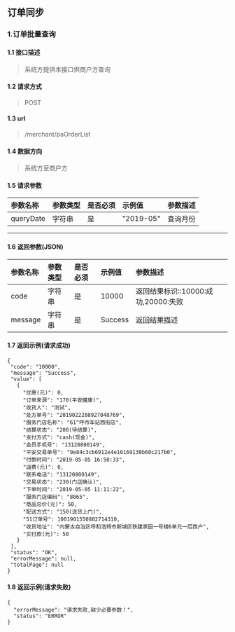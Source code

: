 ## 订单同步
### 1.订单批量查询
#### 1.1 接口描述
> 系统方提供本接口供商户方查询
#### 1.2 请求方式
> POST
#### 1.3 url
> /merchant/paOrderList
#### 1.4 数据方向
> 系统方至商户方
#### 1.5 请求参数
| 参数名称 | 参数类型 | 是否必须 | 示例值 | 参数描述  |
| :---         |     :---      |     :--- | :--- | :--- |
| queryDate   | 字符串     | 是    | "2019-05"    | 查询月份 |
--------------------- 
#### 1.6 返回参数(JSON)
| 参数名称 | 参数类型 | 是否必须 | 示例值 | 参数描述  |
| :---  |   :-------    |    :---   | :---        | :---        |
| code   | 字符串     | 是            | 10000   |返回结果标识::10000:成功,20000:失败|
| message   | 字符串     | 是    | Success   |返回结果描述|
#### 1.7 返回示例(请求成功)
 ``` 
{
  "code": "10000",
  "message": "Success",
  "value": [
    {
      "优惠(元)": 0,
      "订单来源": "170(平安健康)",
      "收货人": "测试",
      "处方单号": "2019022288927048769",
      "服务门店名称": "61^呼市车站西街店",
      "结算状态": "200(待结算)",
      "支付方式": "cash(现金)",
      "会员手机号": "13120800149",
      "平安交易单号": "9e84c3cb6912e4e10169130b60c217b0",
      "付款时间": "2019-05-05 16:50:33",
      "运费(元)": 0,
      "联系电话": "13120800149",
      "交易状态": "230(门店确认)",
      "下单时间": "2019-05-05 11:11:22",
      "服务门店编码": "8065",
      "商品总价(元)": 50,
      "配送方式": "150(送货上门)",
      "51订单号": 1001901550802714310,
      "收货地址": "内蒙古自治区呼和浩特市新城区铁建家园一号楼6单元一层西户",
      "实付款(元)": 50
    }
  ],
  "status": "OK",
  "errorMessage": null,
  "totalPage": null
}
```
#### 1.8 返回示例(请求失败)
```
{
  "errorMessage": "请求失败,缺少必要参数！",
  "status": "ERROR"
}
```
